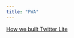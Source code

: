 ```yaml
---
title: "PWA"
---
```


[How we built Twitter Lite](https://blog.twitter.com/engineering/en_us/topics/open-source/2017/how-we-built-twitter-lite)